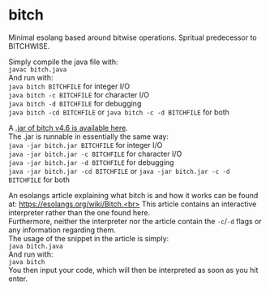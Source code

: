 # bitch
Minimal esolang based around bitwise operations. Spritual predecessor to BITCHWISE.

Simply compile the java file with:<br>
`javac bitch.java`<br>
And run with:<br>
`java bitch BITCHFILE` for integer I/O<br>
`java bitch -c BITCHFILE` for character I/O<br>
`java bitch -d BITCHFILE` for debugging<br>
`java bitch -cd BITCHFILE` or `java bitch -c -d BITCHFILE` for both

A [.jar of bitch v4.6 is available here](https://github.com/Helen0903/bitch/releases/download/v4.6/bitch.jar).<br>
The .jar is runnable in essentially the same way:<br>
`java -jar bitch.jar BITCHFILE` for integer I/O<br>
`java -jar bitch.jar -c BITCHFILE` for character I/O<br>
`java -jar bitch.jar -d BITCHFILE` for debugging<br>
`java -jar bitch.jar -cd BITCHFILE` or `java -jar bitch.jar -c -d BITCHFILE` for both

An esolangs article explaining what bitch is and how it works can be found at: https://esolangs.org/wiki/Bitch.<br>
This article contains an interactive interpreter rather than the one found here.<br>
Furthermore, neither the interpreter nor the article contain the `-c`/`-d` flags or any information regarding them.<br>
The usage of the snippet in the article is simply:<br>
`java bitch.java`<br>
And run with:<br>
`java bitch`<br>
You then input your code, which will then be interpreted as soon as you hit enter.
